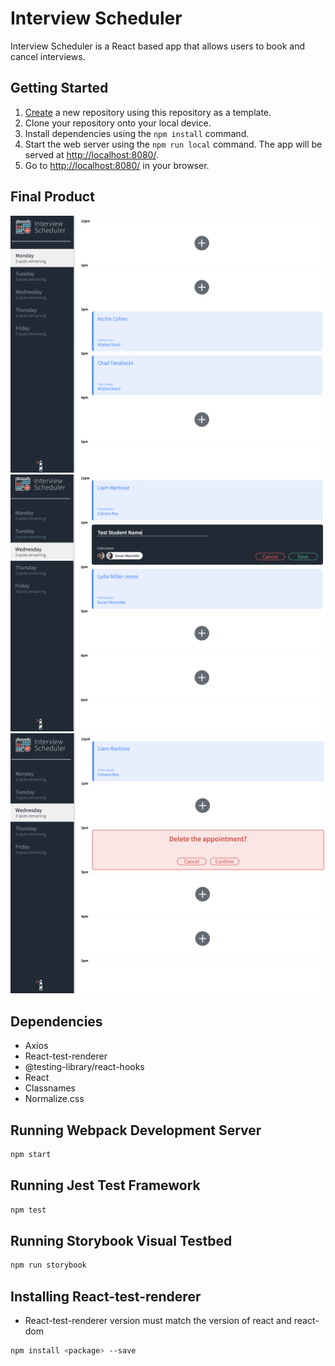 # Interview Scheduler

Interview Scheduler is a React based app that allows users to book and cancel interviews.

## Getting Started

1. [Create](https://docs.github.com/en/repositories/creating-and-managing-repositories/creating-a-repository-from-a-template) a new repository using this repository as a template.
2. Clone your repository onto your local device.
3. Install dependencies using the `npm install` command.
4. Start the web server using the `npm run local` command. The app will be served at <http://localhost:8080/>.
5. Go to <http://localhost:8080/> in your browser.

## Final Product
!["Screenshot of Homepage"](https://github.com/KayliedeBlois/Scheduler/blob/master/Pictures/Interview%20Scheduler%20Home.png?raw=true)
!["Screenshot of Adding New Appointment"](https://github.com/KayliedeBlois/Scheduler/blob/master/Pictures/Interview%20Scheduler%20Add%20Appointment.png?raw=true)
!["Screenshot of Deleting Appointment"](https://github.com/KayliedeBlois/Scheduler/blob/master/Pictures/Interview%20Scheduler%20Delete%20Appointment.png?raw=true)

## Dependencies

- Axios
- React-test-renderer
- @testing-library/react-hooks
- React
- Classnames
- Normalize.css

## Running Webpack Development Server

```sh
npm start
```

## Running Jest Test Framework

```sh
npm test
```

## Running Storybook Visual Testbed

```sh
npm run storybook
```

## Installing React-test-renderer
- React-test-renderer version must match the version of react and react-dom

```sh
npm install <package> --save
```



